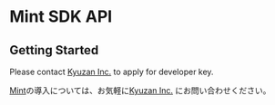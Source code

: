 # Mint SDK API

## Getting Started

Please contact [Kyuzan Inc.](https://kyuzan.com/) to apply for developer key.

[Mint](https://www.mintnft.jp/)の導入については、お気軽に[Kyuzan Inc.](https://www.mintnft.jp/) にお問い合わせください。
